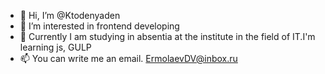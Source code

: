 - 👋 Hi, I’m @Ktodenyaden
- 👀 I’m interested in frontend developing
- 🌱 Currently I am studying in absentia at the institute in the field of IT.I'm learning js, GULP
- 📫 You can write me an email. ErmolaevDV@inbox.ru

<!---
Ktodenyaden/Ktodenyaden is a ✨ special ✨ repository because its `README.md` (this file) appears on your GitHub profile.
You can click the Preview link to take a look at your changes.
--->
